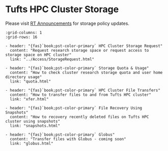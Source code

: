 # Tufts HPC Cluster Storage

Please visit [RT Announcements](https://it.tufts.edu/research-technology/announcements) for storage policy updates.


```{gallery-grid}
:grid-columns: 1
:grid-rows: 16

- header: "{fas}`book;pst-color-primary` HPC Cluster Storage Request"
  content: "Request research storage space or request access to storage space on HPC cluster"
  link: "../Access/StorageRequest.html"

- header: "{fas}`book;pst-color-primary` Storage Quota & Usage"
  content: "How to check cluster research storage quota and user home directory usage"
  link: "quota.html"

- header: "{fas}`book;pst-color-primary` HPC Cluster File Transfers"
  content: "How to transfer files to and from Tufts HPC cluster"
  link: "xfer.html"

- header: "{fas}`book;pst-color-primary` File Recovery Using Snapshots"
  content: "How to recovery recently deleted files on Tufts HPC cluster using snapshots"
  link: "snapshots.html"

- header: "{fas}`book;pst-color-primary` Globus"
  content: "Transfer files with Globus - coming soon"
  link: "globus.html" 

```



